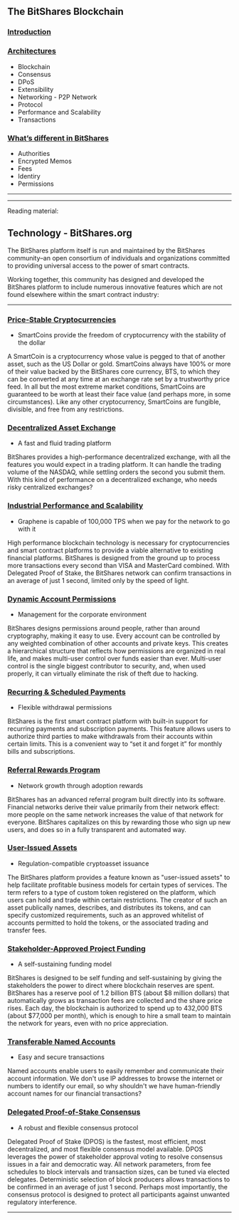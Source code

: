 ## The BitShares Blockchain


### [Introduction](/bbf/tech/intro.md#introduction)
### [Architectures](/bbf/tech/architecture.md#architectures)
  - Blockchain
  - Consensus
  - DPoS
  - Extensibility
  - Networking - P2P Network
  - Protocol
  - Performance and Scalability
  - Transactions
### [What’s different in BitShares](/bbf/tech/diff_bitshares.md#whats-different-in-bitshares)
  - Authorities
  - Encrypted Memos
  - Fees
  - Identiry
  - Permissions

  
***
***

Reading material:

## Technology - BitShares.org

The BitShares platform itself is run and maintained by the BitShares community–an open consortium of individuals and organizations committed to providing universal access to the power of smart contracts.

Working together, this community has designed and developed the BitShares platform to include numerous innovative features which are not found elsewhere within the smart contract industry:

***

### [Price-Stable Cryptocurrencies](https://bitshares.org/technology/price-stable-cryptocurrencies/)
  - SmartCoins provide the freedom of cryptocurrency with the stability of the dollar
  
 A SmartCoin is a cryptocurrency whose value is pegged to that of another asset, such as the US Dollar or gold. SmartCoins always have 100% or more of their value backed by the BitShares core currency, BTS, to which they can be converted at any time at an exchange rate set by a trustworthy price feed. In all but the most extreme market conditions, SmartCoins are guaranteed to be worth at least their face value (and perhaps more, in some circumstances). Like any other cryptocurrency, SmartCoins are fungible, divisible, and free from any restrictions.  
  
### [Decentralized Asset Exchange](https://bitshares.org/technology/decentralized-asset-exchange/)
  - A fast and fluid trading platform
  
BitShares provides a high-performance decentralized exchange, with all the features you would expect in a trading platform. It can handle the trading volume of the NASDAQ, while settling orders the second you submit them. With this kind of performance on a decentralized exchange, who needs risky centralized exchanges?   
  
### [Industrial Performance and Scalability](https://bitshares.org/technology/industrial-performance-and-scalability/)
  - Graphene is capable of 100,000 TPS when we pay for the network to go with it
  
High performance blockchain technology is necessary for cryptocurrencies and smart contract platforms to provide a viable alternative to existing financial platforms. BitShares is designed from the ground up to process more transactions every second than VISA and MasterCard combined. With Delegated Proof of Stake, the BitShares network can confirm transactions in an average of just 1 second, limited only by the speed of light.   
  
### [Dynamic Account Permissions](https://bitshares.org/technology/dynamic-account-permissions/)
  - Management for the corporate environment
  
BitShares designs permissions around people, rather than around cryptography, making it easy to use. Every account can be controlled by any weighted combination of other accounts and private keys. This creates a hierarchical structure that reflects how permissions are organized in real life, and makes multi-user control over funds easier than ever. Multi-user control is the single biggest contributor to security, and, when used properly, it can virtually eliminate the risk of theft due to hacking.   
  
### [Recurring & Scheduled Payments](https://bitshares.org/technology/recurring-and-scheduled-payments/)
  - Flexible withdrawal permissions
  
BitShares is the first smart contract platform with built-in support for recurring payments and subscription payments. This feature allows users to authorize third parties to make withdrawals from their accounts within certain limits. This is a convenient way to “set it and forget it” for monthly bills and subscriptions.   
  
### [Referral Rewards Program](https://bitshares.org/technology/referral-rewards-program/)
  - Network growth through adoption rewards
  
BitShares has an advanced referral program built directly into its software. Financial networks derive their value primarily from their network effect: more people on the same network increases the value of that network for everyone. BitShares capitalizes on this by rewarding those who sign up new users, and does so in a fully transparent and automated way.   
  
### [User-Issued Assets](https://bitshares.org/technology/user-issued-assets/)
  - Regulation-compatible cryptoasset issuance
  
The BitShares platform provides a feature known as "user-issued assets" to help facilitate profitable business models for certain types of services. The term refers to a type of custom token registered on the platform, which users can hold and trade within certain restrictions. The creator of such an asset publically names, describes, and distributes its tokens, and can specify customized requirements, such as an approved whitelist of accounts permitted to hold the tokens, or the associated trading and transfer fees.   
  
### [Stakeholder-Approved Project Funding](https://bitshares.org/technology/stakeholder-approved-project-funding/)
  - A self-sustaining funding model
  
BitShares is designed to be self funding and self-sustaining by giving the stakeholders the power to direct where blockchain reserves are spent. BitShares has a reserve pool of 1.2 billion BTS (about $8 million dollars) that automatically grows as transaction fees are collected and the share price rises. Each day, the blockchain is authorized to spend up to 432,000 BTS (about $77,000 per month), which is enough to hire a small team to maintain the network for years, even with no price appreciation.  
  
### [Transferable Named Accounts](https://bitshares.org/technology/transferable-named-accounts/)
  - Easy and secure transactions
  
Named accounts enable users to easily remember and communicate their account information. We don't use IP addresses to browse the internet or numbers to identify our email, so why shouldn't we have human-friendly account names for our financial transactions?   
  
### [Delegated Proof-of-Stake Consensus](https://bitshares.org/technology/delegated-proof-of-stake-consensus/)
  - A robust and flexible consensus protocol
  
Delegated Proof of Stake (DPOS) is the fastest, most efficient, most decentralized, and most flexible consensus model available. DPOS leverages the power of stakeholder approval voting to resolve consensus issues in a fair and democratic way. All network parameters, from fee schedules to block intervals and transaction sizes, can be tuned via elected delegates. Deterministic selection of block producers allows transactions to be confirmed in an average of just 1 second. Perhaps most importantly, the consensus protocol is designed to protect all participants against unwanted regulatory interference.



***

  
  
